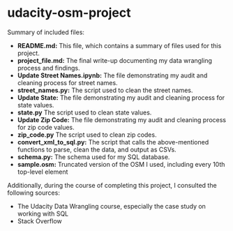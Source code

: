 # udacity-osm-project
Summary of included files: 
- **README.md:** This file, which contains a summary of files used for this project.
- **project_file.md:** The final write-up documenting my data wrangling process and findings. 
- **Update Street Names.ipynb:** The file demonstrating my audit and cleaning process for street names. 
- **street_names.py:** The script used to clean the street names.
- **Update State:** The file demonstrating my audit and cleaning process for state values.
- **state.py** The script used to clean state values.
- **Update Zip Code:** The file demonstrating my audit and cleaning process for zip code values.
- **zip_code.py** The script used to clean zip codes.
- **convert_xml_to_sql.py:** The script that calls the above-mentioned functions to parse, clean the data, and output as CSVs.
- **schema.py:** The schema used for my SQL database. 
- **sample.osm:** Truncated version of the OSM I used, including every 10th top-level element

Additionally, during the course of completing this project, I consulted the following sources:
- The Udacity Data Wrangling course, especially the case study on working with SQL
- Stack Overflow

